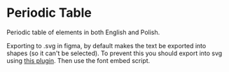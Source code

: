 # Periodic Table
Periodic table of elements in both English and Polish.

Exporting to .svg in figma, by default makes the text be exported into shapes (so it can't be selected). To prevent this you should export into svg using [this plugin](https://www.figma.com/community/plugin/1417788739345122322/svg-export-with-text). Then use the font embed script.
